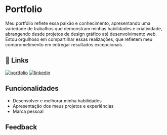 

# Portfolio 

Meu portfólio reflete essa paixão e conhecimento, apresentando uma variedade de trabalhos que demonstram minhas habilidades e criatividade, abrangendo desde projetos de design gráfico até desenvolvimento web. Estou orgulhoso em compartilhar essas realizações, que refletem meu comprometimento em entregar resultados excepcionais. 
## 🔗 Links
[![portfolio](https://img.shields.io/badge/my_portfolio-000?style=for-the-badge&logo=ko-fi&logoColor=white)](https://caiomafia.github.io/Portfoli.o/)
[![linkedin](https://img.shields.io/badge/linkedin-0A66C2?style=for-the-badge&logo=linkedin&logoColor=white)](https://www.linkedin.com/in/caio-mafra-42a548226/)



## Funcionalidades 

- Desenvolver e melhorar minha habilidades
- Apresentação dos meus projetos e experiências
- Marca pessoal 


## Feedback


